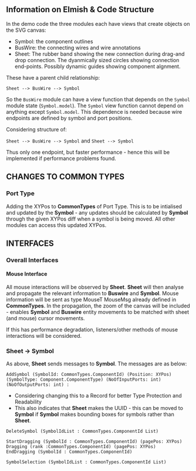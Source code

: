 <!---
# SVG Draw Application Project Skeleton Code For HLP Project 2021

See [The SVG Demo README](https://github.com/tomcl/hlp21-svg-elmish-demo/blob/master/README.md) for 
code structure and how to build the dev environment: this is the same as the WS 3 SVG demo.

You should already have looked at the SVG Demo code and have some understanding of how an Elmish application works, using
a `model`, `view`, and `update` function with messages used to update the model. The project skeleton code 
illustrates a more complex example of Elmish code, 
with three separate modules: `Symbol`, `BusWire`, `Sheet` each operating as individual Elmish components.

Fork, clone, and build this repo. Look at the code in an IDE with intellisense.

In order to see the functionality currently used by [Issie](https://github.com/tomcl/ISSIE) you can 
download the Issie binaries and try it out. There is a video which introduces the project objectives and explains
what is good and bad about the current (Draw2D) Issie Draw block functionality. You can also fork and clone the Issie repo, 
and build its code. The build is very similar to the project skeleton
but a lot more complex (10K lines of F#).

The project work specification contains details of expected work during individual work phase in each of the three modules.

## Introduction

The skeleton code draws circles and (random) lines on an svg canvas. It is interactive; circles can be moved as in the WS 3 demo.
In addition lines are drawn between circles that move with the circles; this is similar to the functionality needed for symbols and
wires. The given implementation will need to be modified even for this basic functionality because:
* The skeleton drag mechanism does not use programmatic bounding boxes, but instead HTML to determine which circle is clicked.
* The skeleton `Symbol` code does not used correctly compensated coordinates. Try it setting zoom=3. How does dragging of circles
go wrong?
* The skeleton code does not understand ports - connection points on the edge of symbols.
* The skeleton wires are not right-angled multi-segment.

The skeleton introduces a modular structure which can be used to combine individual coding from 3 people into a single 
fully working schematic draw program, and some initial messages most of which will be useful in project code. You are free to
change message types as you like within  a group. Messages or functions `Symbol:symbolPos` owned by any component
used to communicate with other components should not be changed in a way that alters their specification without 
consultation with those affected.
-->

## Information on Elmish & Code Structure

In the demo code the three modules each have views that create objects on the SVG canvas:
* Symbol: the component outlines
* BusWire: the connecting wires and wire annotations
* Sheet: The rubber band showing the new connection during drag-and drop connection. The dyanmically sized circles showing 
connection end-points. Possibly dynamic guides showing component algnment.

These have a parent child relationship:

`Sheet --> BusWire --> Symbol`

So the `BusWire` module can have a view function that depends on the `Symbol` module state (`Symbol.model`). The `Symbol` view 
function cannot depend on anything except `Symbol.model`. This dependence is needed because wire endpoints are defined 
by symbol and port positions.

Considering structure of:

`Sheet --> BusWire --> Symbol` and `Sheet --> Symbol`

Thus only one endpoint, but faster performance - hence this will be implemented if performance problems found.

<!---
Good overview of how Elmish large-scale structure is supported by various built-in Elmish functions. This is written in the context
of a web application with (effectively) multiple pages written as a SPA (single-page application). The sections on Commands are helpful, some other parts less so.
* [Working with Elmish](https://medium.com/@MangelMaxime/my-tips-for-working-with-elmish-ab8d193d52fd). 

## Information on SVG React Helpers for Elmish

See SVG syntax below, and the skeleton, and [w3schools](https://www.w3schools.com/graphics/svg_intro.asp) for how to use SVG elements. 
For project work the SVG elements certainly needed are:
* `line` (as in skeleton `Buswire`)
   * Possibly better alternatives `polyline` and `polygon` which take a sequence of points. See skeleton for example of polygon.
* For more complex objects `path` which can do anything.
* `text` for text - see [w3schools](https://www.w3schools.com/graphics/svg_text.asp) etc
* `g` which groups elemnets (like `div` for normal HTML), see skeleton.
* `svg` which creates an SVG canvas of specified size, see skeleton.

Note also that the order in which elements are put onto a canvas matters. the *last* element will be on top. In the skeleton
* the blue overlay translucent triangle is on top, because it is last in its `g` list of elements.
* That means that it alters the color of the elements underneath (opacity 0.1). Also mouse clicks are collected by that element
and not passed through to the underlying svg circles. Therefore the skeleton dragging does not work. 
The solution is to use bounding boxes and determine which object is clicke dprogrammatically.

-->

## CHANGES TO COMMON TYPES

### Port Type

Adding the XYPos to **CommonTypes** of Port Type. This is to be intialised and updated by the **Symbol** - any updates should be calculated by **Symbol** through the given XYPos diff when a symbol is being moved. All other modules can access this updated XYPos.

## INTERFACES

### Overall Interfaces

#### Mouse Interface

All mouse interactions will be observed by **Sheet**. **Sheet** will then analyse and propagate the relevant information to **Buswire** and **Symbol**. Mouse information will be sent as type MouseT MouseMsg already defined in **CommonTypes**. In the propagation, the zoom of the canvas will be included - enables **Symbol** and **Buswire** entity movements to be matched with sheet (and mouse) cursor
movements.

If this has performance degradation, listeners/other methods of mouse interactions will be considered.

### Sheet -> Symbol
As above, **Sheet** sends messages to **Symbol**. The messages are as below:
```
AddSymbol (SymbolId: CommonTypes.ComponentId) (Position: XYPos) (SymbolType: Component.ComponentType) (NoOfInputPorts: int) (NoOfOutputPorts: int) :
```
* Considering changing this to a Record for better Type Protection and Readability
* This also indicates that **Sheet** makes the UUID - this can be moved to **Symbol** if **Symbol** makes bounding boxes for symbols rather than **Sheet**.

```
DeleteSymbol (SymbolIdList : CommonTypes.ComponentId List)
```
```
StartDragging (SymbolId : CommonTypes.ComponentId) (pagePos: XYPos)
Dragging (rank :CommonTypes.ComponentId) (pagePos: XYPos)
EndDragging (SymbolId : CommonTypes.ComponentId)
```
```
SymbolSelection (SymbolIdList : CommonTypes.ComponentId List)
```
